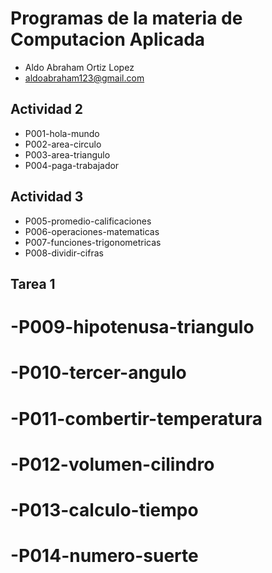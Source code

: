 # Programas de la materia de Computacion Aplicada
- Aldo Abraham Ortiz Lopez
- aldoabraham123@gmail.com

## Actividad 2
- P001-hola-mundo
- P002-area-circulo
- P003-area-triangulo
- P004-paga-trabajador

## Actividad 3
- P005-promedio-calificaciones
- P006-operaciones-matematicas
- P007-funciones-trigonometricas
- P008-dividir-cifras

## Tarea 1
# -P009-hipotenusa-triangulo
# -P010-tercer-angulo
# -P011-combertir-temperatura
# -P012-volumen-cilindro
# -P013-calculo-tiempo
# -P014-numero-suerte